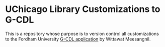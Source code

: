# UChicago Library Customizations to G-CDL

This is a repository whose purpose is to version control all
customizations to the Fordham University [G-CDL
application](https://github.com/Fordham-University-Libraries/G-CDL) by
Wittawat Meesangnil.
